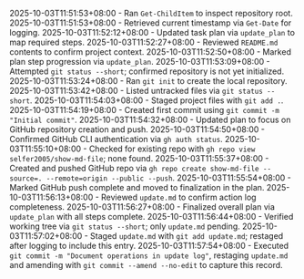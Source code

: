 2025-10-03T11:51:53+08:00 - Ran `Get-ChildItem` to inspect repository root.
2025-10-03T11:51:53+08:00 - Retrieved current timestamp via `Get-Date` for logging.
2025-10-03T11:52:12+08:00 - Updated task plan via `update_plan` to map required steps.
2025-10-03T11:52:27+08:00 - Reviewed `README.md` contents to confirm project context.
2025-10-03T11:52:50+08:00 - Marked plan step progression via `update_plan`.
2025-10-03T11:53:09+08:00 - Attempted `git status --short`; confirmed repository is not yet initialized.
2025-10-03T11:53:24+08:00 - Ran `git init` to create the local repository.
2025-10-03T11:53:42+08:00 - Listed untracked files via `git status --short`.
2025-10-03T11:54:03+08:00 - Staged project files with `git add .`.
2025-10-03T11:54:19+08:00 - Created first commit using `git commit -m "Initial commit"`.
2025-10-03T11:54:32+08:00 - Updated plan to focus on GitHub repository creation and push.
2025-10-03T11:54:50+08:00 - Confirmed GitHub CLI authentication via `gh auth status`.
2025-10-03T11:55:10+08:00 - Checked for existing repo with `gh repo view selfer2005/show-md-file`; none found.
2025-10-03T11:55:37+08:00 - Created and pushed GitHub repo via `gh repo create show-md-file --source=. --remote=origin --public --push`.
2025-10-03T11:55:54+08:00 - Marked GitHub push complete and moved to finalization in the plan.
2025-10-03T11:56:13+08:00 - Reviewed `update.md` to confirm action log completeness.
2025-10-03T11:56:27+08:00 - Finalized overall plan via `update_plan` with all steps complete.
2025-10-03T11:56:44+08:00 - Verified working tree via `git status --short`; only `update.md` pending.
2025-10-03T11:57:02+08:00 - Staged `update.md` with `git add update.md`; restaged after logging to include this entry.
2025-10-03T11:57:54+08:00 - Executed `git commit -m "Document operations in update log"`, restaging `update.md` and amending with `git commit --amend --no-edit` to capture this record.
